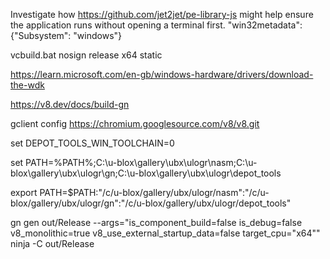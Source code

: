 Investigate how https://github.com/jet2jet/pe-library-js might help ensure the application runs without opening a terminal first.
"win32metadata": {"Subsystem": "windows"}

vcbuild.bat nosign release x64 static

https://learn.microsoft.com/en-gb/windows-hardware/drivers/download-the-wdk

https://v8.dev/docs/build-gn

gclient config https://chromium.googlesource.com/v8/v8.git

set DEPOT_TOOLS_WIN_TOOLCHAIN=0

set PATH=%PATH%;C:\u-blox\gallery\ubx\ulogr\nasm;C:\u-blox\gallery\ubx\ulogr\gn;C:\u-blox\gallery\ubx\ulogr\depot_tools

export PATH=$PATH:"/c/u-blox/gallery/ubx/ulogr/nasm":"/c/u-blox/gallery/ubx/ulogr/gn":"/c/u-blox/gallery/ubx/ulogr/depot_tools"

gn gen out/Release --args="is_component_build=false is_debug=false v8_monolithic=true v8_use_external_startup_data=false target_cpu=\"x64\""
ninja -C out/Release